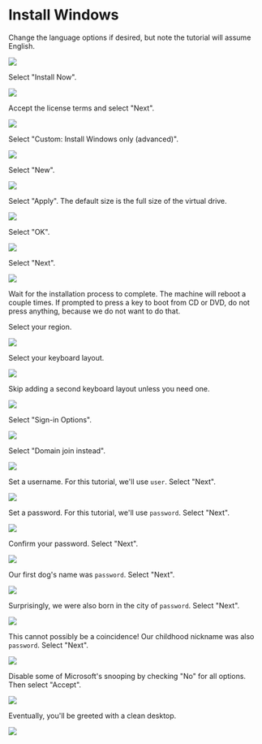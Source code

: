 # Install Windows

Change the language options if desired, but note the tutorial
will assume English.

![](images/2024-03-16-12-04-27.png)

Select "Install Now".

![](images/2024-03-16-12-04-40.png)

Accept the license terms and select "Next".

![](images/2024-03-16-12-09-20.png)

Select "Custom: Install Windows only (advanced)".

![](images/2024-03-16-12-17-50.png)

Select "New".

![](images/2024-03-16-12-18-07.png)

Select "Apply". The default size is the full size of the virtual drive.

![](images/2024-03-16-12-18-57.png)

Select "OK".

![](images/2024-03-16-12-19-09.png)

Select "Next".

![](images/2024-03-16-12-19-23.png)

Wait for the installation process to complete. The machine will reboot a couple times.
If prompted to press a key to boot from CD or DVD, do not press anything, because we do
not want to do that.

Select your region.

![](images/2024-03-16-12-26-28.png)

Select your keyboard layout.

![](images/2024-03-16-12-26-46.png)

Skip adding a second keyboard layout unless you need one.

![](images/2024-03-16-12-27-02.png)

Select "Sign-in Options".

![](images/2024-03-16-12-28-52.png)

Select "Domain join instead".

![](images/2024-03-16-12-29-09.png)

Set a username. For this tutorial, we'll use `user`. Select "Next".

![](images/2024-03-16-12-29-53.png)

Set a password. For this tutorial, we'll use `password`. Select "Next".

![](images/2024-03-16-12-30-18.png)

Confirm your password. Select "Next".

![](images/2024-03-16-12-30-49.png)

Our first dog's name was `password`. Select "Next".

![](images/2024-03-16-12-31-10.png)

Surprisingly, we were also born in the city of `password`. Select "Next".

![](images/2024-03-16-12-31-28.png)

This cannot possibly be a coincidence! Our childhood nickname was also `password`.
Select "Next".

![](images/2024-03-16-12-31-45.png)

Disable some of Microsoft's snooping by checking "No" for all options. Then select "Accept".

![](images/2024-03-16-12-32-12.png)

Eventually, you'll be greeted with a clean desktop.

![](images/2024-03-16-12-36-59.png)

